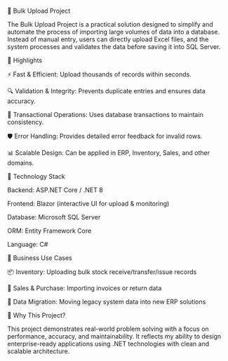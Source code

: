 📌 Bulk Upload Project

The Bulk Upload Project is a practical solution designed to simplify and automate the process of importing large volumes of data into a database. Instead of manual entry, users can directly upload Excel files, and the system processes and validates the data before saving it into SQL Server.

🔹 Highlights

⚡ Fast & Efficient: Upload thousands of records within seconds.

🔍 Validation & Integrity: Prevents duplicate entries and ensures data accuracy.

🔄 Transactional Operations: Uses database transactions to maintain consistency.

🛡 Error Handling: Provides detailed error feedback for invalid rows.

📊 Scalable Design: Can be applied in ERP, Inventory, Sales, and other domains.

🔹 Technology Stack

Backend: ASP.NET Core / .NET 8

Frontend: Blazor (interactive UI for upload & monitoring)

Database: Microsoft SQL Server

ORM: Entity Framework Core

Language: C#

🔹 Business Use Cases

📦 Inventory: Uploading bulk stock receive/transfer/issue records

🧾 Sales & Purchase: Importing invoices or return data

🔁 Data Migration: Moving legacy system data into new ERP solutions

🔹 Why This Project?

This project demonstrates real-world problem solving with a focus on performance, accuracy, and maintainability.
It reflects my ability to design enterprise-ready applications using .NET technologies with clean and scalable architecture.
